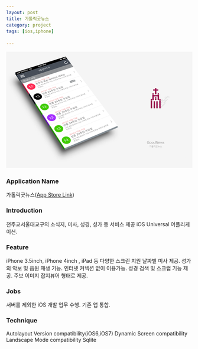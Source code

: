```yaml
---
layout: post
title: 가톨릭굿뉴스
category: project
tags: [ios,iphone]

---
```

![가톨릭굿뉴스](/images/project/catholic_goodnews_01.png)


### Application Name

가톨릭굿뉴스([App Store Link](https://itunes.apple.com/app/gatolliggusnyuseu/id736015071?mt=8))


### Introduction

 천주교서울대교구의 소식지, 미사, 성경, 성가 등 서비스 제공 iOS Universal 어플리케이션.


### Feature

iPhone 3.5inch, iPhone 4inch , iPad 등 다양한 스크린 지원
날짜별 미사 제공.
성가의 악보 및 음원 재생 기능.
인터넷 커넥션 없이 이용가능.
성경 검색 및 스크랩 기능 제공.
주보 이미지 잡지뷰어 형태로 제공.


### Jobs

서버를 제외한 iOS 개발 업무 수행.
기존 앱 통합.


### Technique
Autolayout
Version compatibility(iOS6,iOS7)
Dynamic Screen compatibility
Landscape Mode compatibility
Sqlite